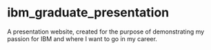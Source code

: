 # ibm_graduate_presentation
A presentation website, created for the purpose of demonstrating my passion for IBM and where I want to go in my career.
